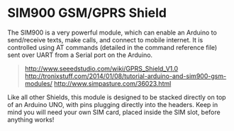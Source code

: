 SIM900 GSM/GPRS Shield
===================

The SIM900 is a very powerful module, which can enable an Arduino to send/receive texts, make calls, and connect to mobile internet. It is controlled using AT commands (detailed in the command reference file) sent over UART from a Serial port on the Arduino.

>http://www.seeedstudio.com/wiki/GPRS_Shield_V1.0
>http://tronixstuff.com/2014/01/08/tutorial-arduino-and-sim900-gsm-modules/
>http://www.simpasture.com/36023.html

Like all other Shields, this module is designed to be stacked directly on top of an Arduino UNO, with pins plugging directly into the headers.
Keep in mind you will need your own SIM card, placed inside the SIM slot, before anything works!
